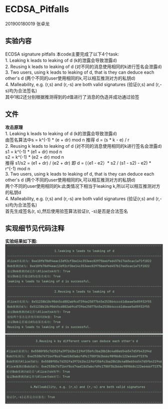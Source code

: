 # ECDSA_Pitfalls

201900180019 张卓龙

## 实验内容
ECDSA signature pitfalls
本code主要完成了以下4个task:        
    1. Leaking k leads to leaking of d (k的泄露会导致泄露d)     
    2. Reusing k leads to leaking of d (对不同的消息使用相同的k进行签名会泄露d)   
    3. Two users, using k leads to leaking of d, that is they can deduce each other's d (两个不同的user使用相同的k,可以相互推测对方的私钥d)     
    4. Malleability, e.g. (r,s) and (r,-s) are both valid signatures (验证(r,s) and (r,-s)均为合法签名)      
    其中1和2还分别根据推测得到的d值进行了消息的伪造并成功通过验签      
    
## 文件


**攻击原理**         
    1. Leaking k leads to leaking of d (k的泄露会导致泄露d)    
    由签名算法中s = k^(-1) * (e + dr) mod n 推得 d = (s * k - e) / r      
    2. Reusing k leads to leaking of d (对不同的消息使用相同的k进行签名会泄露d)
    s1 = k^(-1) * (e1 + dr) mod n    
    s2 = k^(-1) * (e2 + dr) mod n    
    推得 s1/s2 = (e1 + dr) / (e2 + dr)  即 d = (（e1 - e2）* s2 / (s1 - s2) - e2) * r^(-1) mod n                 
    3. Two users, using k leads to leaking of d, that is they can deduce each other's d (两个不同的user使用相同的k,可以相互推测对方的私钥d)    
    两个不同的user使用相同的k:此类情况下相当于leaking k,所以可以相互推测对方的私钥d                
    4. Malleability, e.g. (r,s) and (r,-s) are both valid signatures (验证(r,s) and (r,-s)均为合法签名)    
    首先生成签名(r, s),然后使用验签算法验证(r, -s)是否是合法签名     
    

## 实现细节见代码注释

**实验结果如下图:**
![攻击结果](https://github.com/Zhang-SDU/cst-project/blob/main/SM2/ECDSA_Pitfalls/result1.png)
![攻击结果](https://github.com/Zhang-SDU/cst-project/blob/main/SM2/ECDSA_Pitfalls/result2.png)
